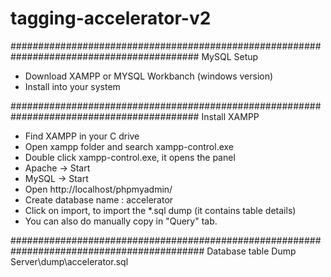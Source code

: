 # tagging-accelerator-v2

##########################################################################################
MySQL Setup
- Download XAMPP or MYSQL Workbanch (windows version)
- Install into your system

##########################################################################################
Install XAMPP
- Find XAMPP in your C drive
- Open xampp folder and search xampp-control.exe
- Double click xampp-control.exe, it opens the panel
- Apache -> Start
- MySQL -> Start
- Open http://localhost/phpmyadmin/ 
- Create database name : accelerator
- Click on import, to import the *.sql dump (it contains table details)
- You can also do manually copy in "Query" tab.

###########################################################################################
Database table Dump
Server\dump\accelerator.sql

